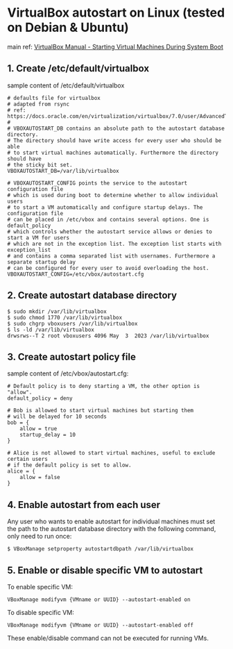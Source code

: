 # VirtualBox autostart on Linux (tested on Debian & Ubuntu)

main ref: [VirtualBox Manual - Starting Virtual Machines During System Boot](https://www.virtualbox.org/manual/ch09.html#autostart)

## 1. Create /etc/default/virtualbox
sample content of /etc/default/virtualbox
```
# defaults file for virtualbox
# adapted from rsync
# ref: https://docs.oracle.com/en/virtualization/virtualbox/7.0/user/AdvancedTopics.html#autostart
#
# VBOXAUTOSTART_DB contains an absolute path to the autostart database directory. 
# The directory should have write access for every user who should be able 
# to start virtual machines automatically. Furthermore the directory should have 
# the sticky bit set. 
VBOXAUTOSTART_DB=/var/lib/virtualbox

# VBOXAUTOSTART_CONFIG points the service to the autostart configuration file 
# which is used during boot to determine whether to allow individual users 
# to start a VM automatically and configure startup delays. The configuration file 
# can be placed in /etc/vbox and contains several options. One is default_policy 
# which controls whether the autostart service allows or denies to start a VM for users 
# which are not in the exception list. The exception list starts with exception_list 
# and contains a comma separated list with usernames. Furthermore a separate startup delay 
# can be configured for every user to avoid overloading the host.
VBOXAUTOSTART_CONFIG=/etc/vbox/autostart.cfg
```

## 2. Create autostart database directory
```
$ sudo mkdir /var/lib/virtualbox
$ sudo chmod 1770 /var/lib/virtualbox
$ sudo chgrp vboxusers /var/lib/virtualbox
$ ls -ld /var/lib/virtualbox
drwsrws--T 2 root vboxusers 4096 May  3  2023 /var/lib/virtualbox
```

## 3. Create autostart policy file
sample content of /etc/vbox/autostart.cfg:
```
# Default policy is to deny starting a VM, the other option is "allow".
default_policy = deny

# Bob is allowed to start virtual machines but starting them
# will be delayed for 10 seconds
bob = {
    allow = true
    startup_delay = 10
}

# Alice is not allowed to start virtual machines, useful to exclude certain users
# if the default policy is set to allow.
alice = {
    allow = false
}
```

## 4. Enable autostart from each user 
Any user who wants to enable autostart for individual machines 
must set the path to the autostart database directory 
with the following command, only need to run once:
```
$ VBoxManage setproperty autostartdbpath /var/lib/virtualbox
```

## 5. Enable or disable specific VM to autostart
To enable specific VM:
```
VBoxManage modifyvm {VMname or UUID} --autostart-enabled on
```

To disable specific VM:
```
VBoxManage modifyvm {VMname or UUID} --autostart-enabled off
```

These enable/disable command can not be executed for running VMs.
